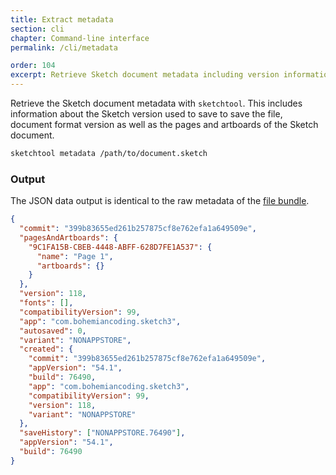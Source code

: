 ```yaml
---
title: Extract metadata
section: cli
chapter: Command-line interface
permalink: /cli/metadata

order: 104
excerpt: Retrieve Sketch document metadata including version information and the list of contained pages and artboards
---
```


Retrieve the Sketch document metadata with `sketchtool`. This includes information about the Sketch version used to save to save the file, document format version as well as the pages and artboards of the Sketch document.

```sh
sketchtool metadata /path/to/document.sketch
```

### Output

The JSON data output is identical to the raw metadata of the [file bundle](/file-format).

```json
{
  "commit": "399b83655ed261b257875cf8e762efa1a649509e",
  "pagesAndArtboards": {
    "9C1FA15B-CBEB-4448-ABFF-628D7FE1A537": {
      "name": "Page 1",
      "artboards": {}
    }
  },
  "version": 118,
  "fonts": [],
  "compatibilityVersion": 99,
  "app": "com.bohemiancoding.sketch3",
  "autosaved": 0,
  "variant": "NONAPPSTORE",
  "created": {
    "commit": "399b83655ed261b257875cf8e762efa1a649509e",
    "appVersion": "54.1",
    "build": 76490,
    "app": "com.bohemiancoding.sketch3",
    "compatibilityVersion": 99,
    "version": 118,
    "variant": "NONAPPSTORE"
  },
  "saveHistory": ["NONAPPSTORE.76490"],
  "appVersion": "54.1",
  "build": 76490
}
```
